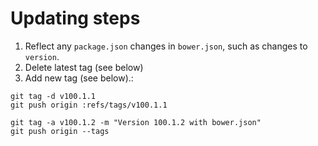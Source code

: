 # Updating steps

1. Reflect any `package.json` changes in `bower.json`, such as changes to `version`.
1. Delete latest tag (see below)
1. Add new tag (see below).:

```
git tag -d v100.1.1
git push origin :refs/tags/v100.1.1

git tag -a v100.1.2 -m "Version 100.1.2 with bower.json"
git push origin --tags
```
